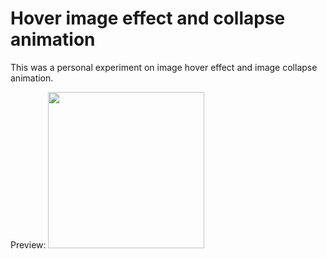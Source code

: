 # Hover image effect and collapse animation

This was a personal experiment on image hover effect and image collapse animation.

Preview:
<img src="./preview.gif" width="250" height="250"/>
